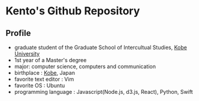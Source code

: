 # Kento's Github Repository

## Profile
- graduate student of the Graduate School of Intercultual Studies, [Kobe University](http://www.kobe-u.ac.jp/en/faculties_graduate_schools/grad/cla.html)
- 1st year of a Master's degree
- major: computer science, computers and communication
- birthplace : [Kobe](https://www.japan-guide.com/e/e2159.html), Japan
- favorite text editor : Vim
- favorite OS : Ubuntu
- programming language : Javascript(Node.js, d3.js, React), Python, Swift
